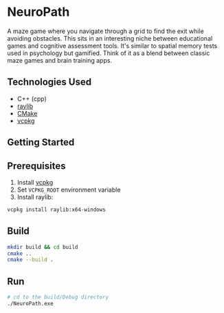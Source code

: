 # NeuroPath

A maze game where you navigate through a grid to find the exit while avoiding obstacles.
This sits in an interesting niche between educational games and cognitive assessment tools. It's similar to spatial memory tests used in psychology but gamified. Think of it as a blend between classic maze games and brain training apps.

## Technologies Used

- C++ (cpp)
- [raylib](https://www.raylib.com/)
- [CMake](https://cmake.org/)
- [vcpkg](https://github.com/microsoft/vcpkg)

## Getting Started

## Prerequisites

1. Install [vcpkg](https://learn.microsoft.com/en-us/vcpkg/get_started/get-started-vscode?pivots=shell-powershell)
2. Set `VCPKG_ROOT` environment variable
3. Install raylib:

```bash
vcpkg install raylib:x64-windows
```

## Build

```bash
mkdir build && cd build
cmake ..
cmake --build .
```

## Run

```bash
# cd to the build/Debug directory
./NeuroPath.exe
```
